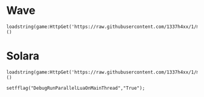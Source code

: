 # Wave
```
loadstring(game:HttpGet('https://raw.githubusercontent.com/1337h4xx/1/main/loader'))()
```

# Solara
```
loadstring(game:HttpGet('https://raw.githubusercontent.com/1337h4xx/1/main/loader'))()
```

```
setfflag("DebugRunParallelLuaOnMainThread","True");
```
